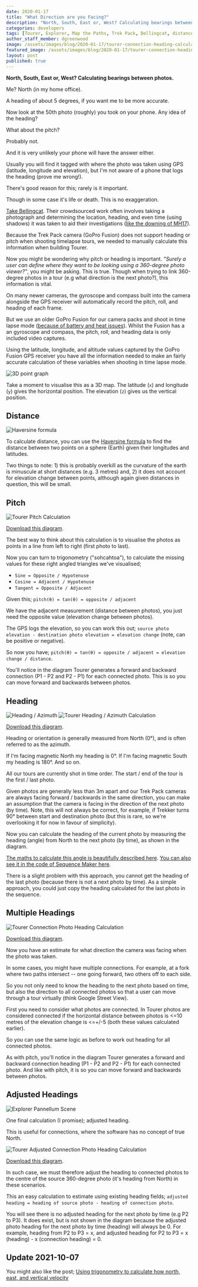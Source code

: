 ```yaml
---
date: 2020-01-17
title: "What Direction are you Facing?"
description: "North, South, East or, West? Calculating bearings between photos."
categories: developers
tags: [Tourer, Explorer, Map the Paths, Trek Pack, Bellingcat, distance, pitch, heading]
author_staff_member: dgreenwood
image: /assets/images/blog/2020-01-17/tourer-connection-heading-calculation-meta.jpg
featured_image: /assets/images/blog/2020-01-17/tourer-connection-heading-calculation-sm.png
layout: post
published: true
---
```


**North, South, East or, West? Calculating bearings between photos.**

Me? North (in my home office).

A heading of about 5 degrees, if you want me to be more accurate.

Now look at the 50th photo (roughly) you took on your phone. Any idea of the heading?

What about the pitch?

Probably not.

And it is very unlikely your phone will have the answer either.

Usually you will find it tagged with where the photo was taken using GPS (latitude, longitude and elevation), but I'm not aware of a phone that logs the heading (prove me wrong!).

There's good reason for this; rarely is it important.

Though in some case it's life or death. This is no exaggeration.

[Take Bellingcat](https://www.bellingcat.com/category/resources/case-studies/). Their crowdsourced work often involves taking a photograph and determining the location, heading, and even time (using shadows) it was taken to aid their investigations ([like the downing of MH17](https://www.bellingcat.com/news/uk-and-europe/2017/07/17/mh17-open-source-investigation-three-years-later/)).

Because the Trek Pack camera (GoPro Fusion) does not support heading or pitch when shooting timelapse tours, we needed to manually calculate this information when building Tourer.

Now you might be wondering why pitch or heading is important. _"Surely a user can define where they want to be looking using a 360-degree photo viewer?"_, you might be asking. This is true. Though when trying to link 360-degree photos in a tour (e.g what direction is the next photo?), this information is vital.

On many newer cameras, the gyroscope and compass built into the camera alongside the GPS receiver will automatically record the pitch, roll, and heading of each frame.

But we use an older GoPro Fusion for our camera packs and shoot in time lapse mode ([because of battery and heat issues](/blog/2019/diy-google-street-view-part-3-preparing-to-shoot)).  Whilst the Fusion has a an gyroscope and compass, the pitch, roll, and heading data is only included video captures.

Using the latitude, longitude, and altitude values captured by the GoPro Fusion GPS receiver you have all the information needed to make an fairly accurate calculation of these variables when shooting in time lapse mode.

<img class="img-fluid" src="/assets/images/blog/2020-01-17/3d-latitude-longitude-elevation-graph.jpg" alt="3D point graph" title="3D point graph" />

Take a moment to visualise this as a 3D map. The latitude (`x`) and longitude (`y`) gives the horizontal position. The elevation (`z`) gives us the vertical position.

## Distance

<img class="img-fluid" src="/assets/images/blog/2020-01-17/haversine-formula.png" alt="Haversine formula" title="Haversine formula" />

To calculate distance, you can use the [Haversine formula](https://en.wikipedia.org/wiki/Haversine_formula) to find the distance between two points on a sphere (Earth) given their longitudes and latitudes.

Two things to note: 1) this is probably overkill as the curvature of the earth is minuscule at short distances (e.g. 3 metres) and, 2) it does not account for elevation change between points, although again given distances in question, this will be small.

## Pitch

<img class="img-fluid" src="/assets/images/blog/2020-01-17/tourer-pitch-calculation.png" alt="Tourer Pitch Calculation" title="Tourer Pitch Calculation" />

[Download this diagram](https://docs.google.com/presentation/d/1otcjbxGghKLqzOcEjfzHsXf22VG8zQVvknpMOKcccDY/edit#slide=id.g76849fa222_0_36).

The best way to think about this calculation is to visualise the photos as points in a line from left to right (first photo to last).

Now you can turn to trigonometry ("sohcahtoa"), to calculate the missing values for these right angled triangles we've visualised;

* `Sine = Opposite / Hypotenuse`
* `Cosine = Adjacent / Hypotenuse`
* `Tangent = Opposite / Adjacent`

Given this; `pitch(θ) = tan(θ) = opposite / adjacent`

We have the adjacent measurement (distance between photos), you just need the opposite value (elevation change between photos).

The GPS logs the elevation, so you can work this out; `source photo elevation - destination photo elevation = elevation change` (note, can be positive or negative).

So now you have; `pitch(θ) = tan(θ) = opposite / adjacent = elevation change / distance`.

You'll notice in the diagram Tourer generates a forward and backward connection (P1 - P2 and P2 - P1) for each connected photo. This is so you can move forward and backwards between photos.

## Heading

<img class="img-fluid" src="/assets/images/blog/2020-01-17/azimuth-altitude-schematic.png" alt="Heading / Azimuth" title="Heading / Azimuth" />

<img class="img-fluid" src="/assets/images/blog/2020-01-17/tourer-photo-heading-calculation.png" alt="Tourer Heading / Azimuth Calculation" title="Tourer Heading / Azimuth Calculation" />

[Download this diagram](https://docs.google.com/presentation/d/1otcjbxGghKLqzOcEjfzHsXf22VG8zQVvknpMOKcccDY/edit#slide=id.g769735d1b6_0_1).

Heading or orientation is generally measured from North (0°), and is often referred to as the azimuth.

If I'm facing magnetic North my heading is 0°. If I'm facing magnetic South my heading is 180°. And so on.

All our tours are currently shot in time order. The start / end of the tour is the first / last photo.

Given photos are generally less than 3m apart and our Trek Pack cameras are always facing forward / backwards in the same direction, you can make an assumption that the camera is facing in the direction of the next photo (by time). Note, this will not always be correct, for example, if Trekker turns 90° between start and destination photo (but this is rare, so we're overlooking it for now in favour of simplicity).

Now you can calculate the heading of the current photo by measuring the heading (angle) from North to the next photo (by time), as shown in the diagram.

[The maths to calculate this angle is beautifully described here](https://math.stackexchange.com/a/1596518). [You can also see it in the code of Sequence Maker here](https://github.com/trek-view/sequence-maker/blob/master/sequence-maker.py#L25).

There is a slight problem with this approach, you cannot get the heading of the last photo (because there is not a next photo by time). As a simple approach, you could just copy the heading calculated for the last photo in the sequence.

## Multiple Headings

<img class="img-fluid" src="/assets/images/blog/2020-01-17/tourer-connection-heading-calculation.png" alt="Tourer Connection Photo Heading Calculation" title="Tourer Connection Photo Heading Calculation" />

[Download this diagram](https://docs.google.com/presentation/d/1otcjbxGghKLqzOcEjfzHsXf22VG8zQVvknpMOKcccDY/edit#slide=id.g76849fa222_0_0).

Now you have an estimate for what direction the camera was facing when the photo was taken.

In some cases, you might have multiple connections. For example, at a fork where two paths intersect -- one going forward, two others off to each side.

So you not only need to know the heading to the next photo based on time, but also the direction to all connected photos so that a user can move through a tour virtually (think Google Street View).

First you need to consider what photos are connected. In Tourer photos are considered connected if the horizontal distance between photos is <=10 metres of the elevation change is <=+/-5 (both these values calculated earlier).

So you can use the same logic as before to work out heading for all connected photos.

As with pitch, you'll notice in the diagram Tourer generates a forward and backward connection heading (P1 - P2 and P2 - P1) for each connected photo. And like with pitch, it is so you can move forward and backwards between photos.

## Adjusted Headings

<img class="img-fluid" src="/assets/images/blog/2020-01-17/tourer-pannellum-scene-connection.png" alt="Explorer Pannellum Scene" title="Explorer Pannellum Scene" />

One final calculation (I promise); adjusted heading.

This is useful for connections, where the software has no concept of true North.

<img class="img-fluid" src="/assets/images/blog/2020-01-17/tourer-adjusted-connection-heading-calculation.png" alt="Tourer Adjusted Connection Photo Heading Calculation" title="Tourer Adjusted Connection Photo Heading Calculation" />

[Download this diagram](https://docs.google.com/presentation/d/1otcjbxGghKLqzOcEjfzHsXf22VG8zQVvknpMOKcccDY/edit#slide=id.g76a265887b_0_0).

In such case, we must therefore adjust the heading to connected photos to the centre of the source 360-degree photo (it's heading from North) in these scenarios.

This an easy calculation to estimate using existing heading fields; `adjusted heading = heading of source photo - heading of connection photo`.

You will see there is no adjusted heading for the next photo by time (e.g P2 to P3). It does exist, but is not shown in the diagram because the adjusted photo heading for the next photo by time (heading) will always be 0. For example, heading from P2 to P3 = x, and adjusted heading for P2 to P3 = x (heading) - x (connection heading) = 0.

## Update 2021-10-07

You might also like the post; [Using trigonometry to calculate how north, east, and vertical velocity](/blog/2021/calculating-velocity-between-two-sequence-photos)